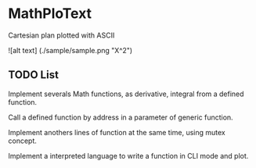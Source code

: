 MathPloText
=======

Cartesian plan plotted with ASCII


![alt text] (./sample/sample.png "X^2")

TODO List
---------

Implement severals Math functions, as derivative, integral from a defined function.

Call a defined function by address in a parameter of generic function.

Implement anothers lines of function at the same time, using mutex concept.

Implement a interpreted language to write a function in CLI mode and plot.
